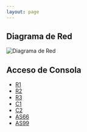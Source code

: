 ```yaml
---
layout: page
---
```


Diagrama de Red
-------------------

![Diagrama de Red](/assets/images/network_map.png)

Acceso de Consola
--------------

  - [R1](/console/R1/)
  - [R2](/console/R2/)
  - [R3](/console/R3/)
  - [C1](/console/C1/)
  - [C2](/console/C2/)
  - [AS66](/console/AS66/)
  - [AS99](/console/AS99/)
